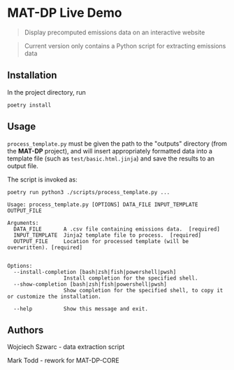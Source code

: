 # MAT-DP Live Demo

> Display precomputed emissions data on an interactive website

> Current version only contains a Python script for extracting emissions data

## Installation

In the project directory, run
```
poetry install
```

## Usage

`process_template.py` must be given the path to the "outputs" directory (from the **MAT-DP** project), and will insert appropriately formatted data into a template file (such as `test/basic.html.jinja`) and save the results to an output file.

The script is invoked as:

`poetry run python3 ./scripts/process_template.py ...`

```
Usage: process_template.py [OPTIONS] DATA_FILE INPUT_TEMPLATE OUTPUT_FILE

Arguments:
  DATA_FILE       A .csv file containing emissions data.  [required]
  INPUT_TEMPLATE  Jinja2 template file to process.  [required]
  OUTPUT_FILE     Location for processed template (will be overwritten). [required]


Options:
  --install-completion [bash|zsh|fish|powershell|pwsh]
                  Install completion for the specified shell.
  --show-completion [bash|zsh|fish|powershell|pwsh]
                  Show completion for the specified shell, to copy it or customize the installation.

  --help          Show this message and exit.
```

## Authors
Wojciech Szwarc - data extraction script

Mark Todd - rework for MAT-DP-CORE
